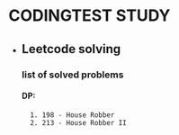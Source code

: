 # CODINGTEST STUDY
- ## Leetcode solving

    ### list of solved problems 

    #### DP:
        1. 198 - House Robber
        2. 213 - House Robber II